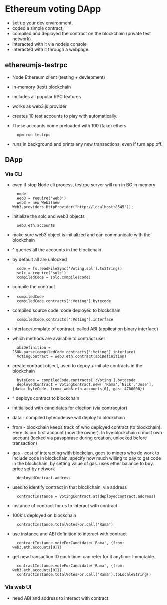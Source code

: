 # Ethereum voting DApp

- set up your dev environment, 
- coded a simple contract, 
- compiled and deployed the contract on the blockchain (private test network)
- interacted with it via nodejs console 
- interacted with it through a webpage. 

## ethereumjs-testrpc

- Node Ethereum client (testing + devlepment)
- in-memory (test) blockchain
- includes all popular RPC features
- works as web3.js provider
- creates 10 test accounts to play with automatically. 
- These accounts come preloaded with 100 (fake) ethers.

        npm run testrpc

- runs in background and prints any new transactions, even if turn app off.

## DApp

### Via CLI

- even if stop Node cli process, testrpc server will run in BG in memory

        node
        Web3 = require('web3')
        web3 = new Web3(new Web3.providers.HttpProvider("http://localhost:8545"));
- initialize the solc and web3 objects

        web3.eth.accounts
- make sure web3 object is initialized and can communicate with the blockchain
- ^ queries all the accounts in the blockchain
- by default all are unlocked

        code = fs.readFileSync('Voting.sol').toString()
        solc = require('solc')
        compiledCode = solc.compile(code)
- compile the contract
- 
        compiledCode
        compiledCode.contracts[':Voting'].bytecode
- compiled source code. code deployed to blockchain

        compiledCode.contracts[':Voting'].interface
- interface/template of contract. called ABI (application binary interface)
- which methods are available to contract user

        abiDefinition = JSON.parse(compiledCode.contracts[':Voting'].interface)
        VotingContract = web3.eth.contract(abiDefinition)
- create contract object, used to depoy + initiate contracts in the blockchain

        byteCode = compiledCode.contracts[':Voting'].bytecode
        deployedContract = VotingContract.new(['Rama','Nick','Jose'],{data: byteCode, from: web3.eth.accounts[0], gas: 4700000})

- ^ deploys contract to blockchain
- intitialised with candidates for election (via contracutor)
- data - compiled bytecode we will deploy to blockchain
- from - blockchain keeps track of who deployed contract (to blockchain). Here its our first account (now the owner). In live blockchain u must own account (locked via passphrase during creation, unlocked before transaction)
- gas - cost of interacting with blockcian, goes to miners who do work to include code in blockchain. specify how much willing to pay to get code in the blockchain, by setting value of gas. uses ether balance to buy. price set by network 
  
        deployedContract.address

- used to identify contract in that blockchain, via address

        contractInstance = VotingContract.at(deployedContract.address)
- instance of contract for us to interact with contract
- 100k's deployed on blockchain

        contractInstance.totalVotesFor.call('Rama')
- use instance and ABI definition to interact with contract

        contractInstance.voteForCandidate('Rama', {from: web3.eth.accounts[0]})
- get new transaction ID each time. can refer for it anytime. Immutable.

        contractInstance.voteForCandidate('Rama', {from: web3.eth.accounts[0]})
        contractInstance.totalVotesFor.call('Rama').toLocaleString()

### Via web UI

- need ABI and address to interact with contract